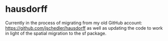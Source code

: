 # hausdorff

Currently in the process of migrating from my old GitHub account: https://github.com/jschedler/hausdorff as well as updating the code to work in light of the spatial migration to the sf package. 
